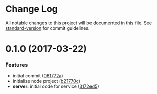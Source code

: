 # Change Log

All notable changes to this project will be documented in this file. See [standard-version](https://github.com/conventional-changelog/standard-version) for commit guidelines.

<a name="0.1.0"></a>
# 0.1.0 (2017-03-22)


### Features

* initial commit ([061772a](https://github.com/shellthor/microservice-boilerplate/commit/061772a))
* initialize node project ([b21770c](https://github.com/shellthor/microservice-boilerplate/commit/b21770c))
* **server:** initial code for service ([3172ed5](https://github.com/shellthor/microservice-boilerplate/commit/3172ed5))
